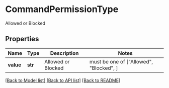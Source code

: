 # CommandPermissionType

Allowed or Blocked

## Properties
Name | Type | Description | Notes
------------ | ------------- | ------------- | -------------
**value** | **str** | Allowed or Blocked |  must be one of ["Allowed", "Blocked", ]

[[Back to Model list]](../README.md#documentation-for-models) [[Back to API list]](../README.md#documentation-for-api-endpoints) [[Back to README]](../README.md)


